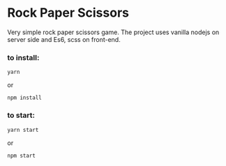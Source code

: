 # Rock Paper Scissors

Very simple rock paper scissors game. The project uses vanilla nodejs on server side and Es6, scss on front-end.

### to install:

```
yarn
```

or

```
npm install
```

### to start:

```
yarn start
```
or
```
npm start
```